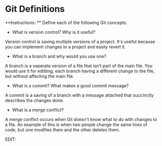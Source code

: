 # Git Definitions

**Instructions: ** Define each of the following Git concepts.

* What is version control?  Why is it useful?

Version control is saving multiple versions of a project. It's useful because you can implement changes to a project and easily revert it.

* What is a branch and why would you use one?

A branch is a seperate version of a file that isn't part of the main file. You would use it for editting, each branch having a different change to the file, but without affecting the main file.

* What is a commit? What makes a good commit message?

A commit is a saving of a branch with a message attached that succinctly describes the changes done. 

* What is a merge conflict?

A merge conflict occurs when Git doesn't know what to do with changes to a file. An example of this is when two people change the same lines of code, but one modifies them and the other deletes them.

EDIT: